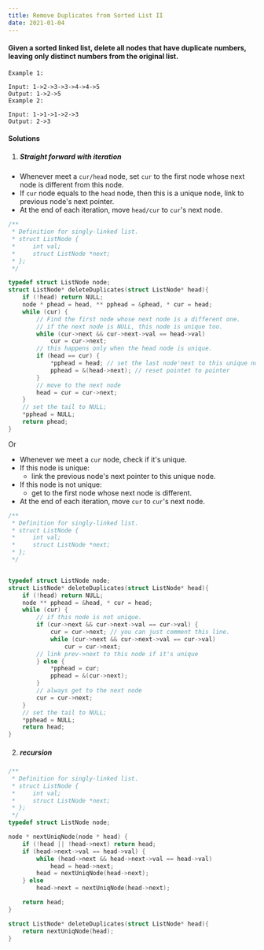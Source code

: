 ```yaml
---
title: Remove Duplicates from Sorted List II
date: 2021-01-04
---
```

#### Given a sorted linked list, delete all nodes that have duplicate numbers, leaving only distinct numbers from the original list.

```
Example 1:

Input: 1->2->3->3->4->4->5
Output: 1->2->5
Example 2:

Input: 1->1->1->2->3
Output: 2->3
```


#### Solutions

1. ##### Straight forward with iteration

- Whenever meet a `cur/head` node, set `cur` to the first node whose next node is different from this node.
- If `cur` node equals to the `head` node, then this is a unique node, link to previous node's next pointer.
- At the end of each iteration, move `head/cur` to `cur`'s next node.

```cpp
/**
 * Definition for singly-linked list.
 * struct ListNode {
 *     int val;
 *     struct ListNode *next;
 * };
 */

typedef struct ListNode node;
struct ListNode* deleteDuplicates(struct ListNode* head){
    if (!head) return NULL;
    node * phead = head, ** pphead = &phead, * cur = head;
    while (cur) {
        // Find the first node whose next node is a different one.
        // if the next node is NULL, this node is unique too.
        while (cur->next && cur->next->val == head->val)
            cur = cur->next;
        // this happens only when the head node is unique.
        if (head == cur) {
            *pphead = head; // set the last node'next to this unique node
            pphead = &(head->next); // reset pointet to pointer
        }
        // move to the next node
        head = cur = cur->next;
    }
    // set the tail to NULL;
    *pphead = NULL;
    return phead;
}
```

Or
- Whenever we meet a `cur` node, check if it's unique.
- If this node is unique:
    - link the previous node's next pointer to this unique node.
- If this node is not unique:
    - get to the first node whose next node is different.
- At the end of each iteration, move `cur` to `cur`'s next node.


```cpp
/**
 * Definition for singly-linked list.
 * struct ListNode {
 *     int val;
 *     struct ListNode *next;
 * };
 */


typedef struct ListNode node;
struct ListNode* deleteDuplicates(struct ListNode* head){
    if (!head) return NULL;
    node ** pphead = &head, * cur = head;
    while (cur) {
        // if this node is not unique.
        if (cur->next && cur->next->val == cur->val) {
            cur = cur->next; // you can just comment this line.
            while (cur->next && cur->next->val == cur->val)
                cur = cur->next;
        // link prev->next to this node if it's unique
        } else {
            *pphead = cur;
            pphead = &(cur->next);
        }
        // always get to the next node
        cur = cur->next;
    }
    // set the tail to NULL;
    *pphead = NULL;
    return head;
}
```


2. ##### recursion

```cpp
/**
 * Definition for singly-linked list.
 * struct ListNode {
 *     int val;
 *     struct ListNode *next;
 * };
 */
typedef struct ListNode node;

node * nextUniqNode(node * head) {
    if (!head || !head->next) return head;
    if (head->next->val == head->val) {
        while (head->next && head->next->val == head->val)
            head = head->next;
        head = nextUniqNode(head->next);
    } else
        head->next = nextUniqNode(head->next);

    return head;
}

struct ListNode* deleteDuplicates(struct ListNode* head){
    return nextUniqNode(head);
}
```
